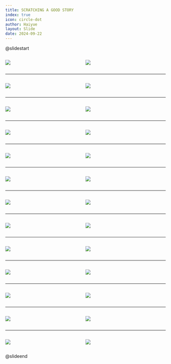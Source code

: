 ```yaml
---
title: SCRATCHING A GOOD STORY
index: true
icon: circle-dot
author: Haiyue
layout: Slide
date: 2024-09-22
---
```

 
@slidestart

<div style="display:flex">
<div style="flex:1">

![](https://raw.githubusercontent.com/yclord/reading/refs/heads/master/english/Level-W/SCRATCHING%20A%20GOOD%20STORY/001.webp)
</div>
<div style="flex:1">

![](https://raw.githubusercontent.com/yclord/reading/refs/heads/master/english/Level-W/SCRATCHING%20A%20GOOD%20STORY/002.webp)
</div>
</div>

---

<div style="display:flex">
<div style="flex:1">

![](https://raw.githubusercontent.com/yclord/reading/refs/heads/master/english/Level-W/SCRATCHING%20A%20GOOD%20STORY/003.webp)
</div>
<div style="flex:1">

![](https://raw.githubusercontent.com/yclord/reading/refs/heads/master/english/Level-W/SCRATCHING%20A%20GOOD%20STORY/004.webp)
</div>
</div>

---

<div style="display:flex">
<div style="flex:1">

![](https://raw.githubusercontent.com/yclord/reading/refs/heads/master/english/Level-W/SCRATCHING%20A%20GOOD%20STORY/005.webp)
</div>
<div style="flex:1">

![](https://raw.githubusercontent.com/yclord/reading/refs/heads/master/english/Level-W/SCRATCHING%20A%20GOOD%20STORY/006.webp)
</div>
</div>

---

<div style="display:flex">
<div style="flex:1">

![](https://raw.githubusercontent.com/yclord/reading/refs/heads/master/english/Level-W/SCRATCHING%20A%20GOOD%20STORY/007.webp)
</div>
<div style="flex:1">

![](https://raw.githubusercontent.com/yclord/reading/refs/heads/master/english/Level-W/SCRATCHING%20A%20GOOD%20STORY/008.webp)
</div>
</div>

---

<div style="display:flex">
<div style="flex:1">

![](https://raw.githubusercontent.com/yclord/reading/refs/heads/master/english/Level-W/SCRATCHING%20A%20GOOD%20STORY/009.webp)
</div>
<div style="flex:1">

![](https://raw.githubusercontent.com/yclord/reading/refs/heads/master/english/Level-W/SCRATCHING%20A%20GOOD%20STORY/010.webp)
</div>
</div>

---

<div style="display:flex">
<div style="flex:1">

![](https://raw.githubusercontent.com/yclord/reading/refs/heads/master/english/Level-W/SCRATCHING%20A%20GOOD%20STORY/011.webp)
</div>
<div style="flex:1">

![](https://raw.githubusercontent.com/yclord/reading/refs/heads/master/english/Level-W/SCRATCHING%20A%20GOOD%20STORY/012.webp)
</div>
</div>

---

<div style="display:flex">
<div style="flex:1">

![](https://raw.githubusercontent.com/yclord/reading/refs/heads/master/english/Level-W/SCRATCHING%20A%20GOOD%20STORY/013.webp)
</div>
<div style="flex:1">

![](https://raw.githubusercontent.com/yclord/reading/refs/heads/master/english/Level-W/SCRATCHING%20A%20GOOD%20STORY/014.webp)
</div>
</div>

---

<div style="display:flex">
<div style="flex:1">

![](https://raw.githubusercontent.com/yclord/reading/refs/heads/master/english/Level-W/SCRATCHING%20A%20GOOD%20STORY/015.webp)
</div>
<div style="flex:1">

![](https://raw.githubusercontent.com/yclord/reading/refs/heads/master/english/Level-W/SCRATCHING%20A%20GOOD%20STORY/016.webp)
</div>
</div>

---

<div style="display:flex">
<div style="flex:1">

![](https://raw.githubusercontent.com/yclord/reading/refs/heads/master/english/Level-W/SCRATCHING%20A%20GOOD%20STORY/017.webp)
</div>
<div style="flex:1">

![](https://raw.githubusercontent.com/yclord/reading/refs/heads/master/english/Level-W/SCRATCHING%20A%20GOOD%20STORY/018.webp)
</div>
</div>

---

<div style="display:flex">
<div style="flex:1">

![](https://raw.githubusercontent.com/yclord/reading/refs/heads/master/english/Level-W/SCRATCHING%20A%20GOOD%20STORY/019.webp)
</div>
<div style="flex:1">

![](https://raw.githubusercontent.com/yclord/reading/refs/heads/master/english/Level-W/SCRATCHING%20A%20GOOD%20STORY/020.webp)
</div>
</div>

---

<div style="display:flex">
<div style="flex:1">

![](https://raw.githubusercontent.com/yclord/reading/refs/heads/master/english/Level-W/SCRATCHING%20A%20GOOD%20STORY/021.webp)
</div>
<div style="flex:1">

![](https://raw.githubusercontent.com/yclord/reading/refs/heads/master/english/Level-W/SCRATCHING%20A%20GOOD%20STORY/022.webp)
</div>
</div>

---

<div style="display:flex">
<div style="flex:1">

![](https://raw.githubusercontent.com/yclord/reading/refs/heads/master/english/Level-W/SCRATCHING%20A%20GOOD%20STORY/023.webp)
</div>
<div style="flex:1">

![](https://raw.githubusercontent.com/yclord/reading/refs/heads/master/english/Level-W/SCRATCHING%20A%20GOOD%20STORY/024.webp)
</div>
</div>

---

<div style="display:flex">
<div style="flex:1">

![](https://raw.githubusercontent.com/yclord/reading/refs/heads/master/english/Level-W/SCRATCHING%20A%20GOOD%20STORY/025.webp)
</div>
<div style="flex:1">

![](https://raw.githubusercontent.com/yclord/reading/refs/heads/master/english/Level-W/SCRATCHING%20A%20GOOD%20STORY/026.webp)
</div>
</div>

@slideend
